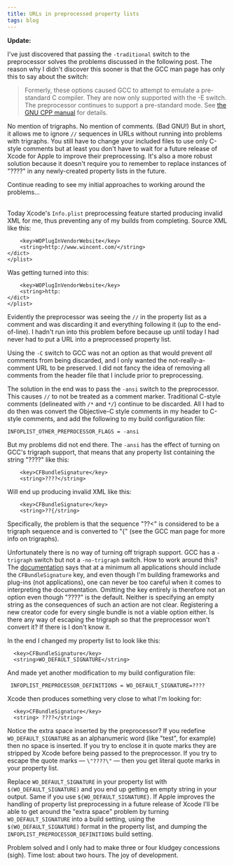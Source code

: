 ```yaml
---
title: URLs in preprocessed property lists
tags: blog
---
```


**Update:**

I've just discovered that passing the `-traditional` switch to the preprocessor solves the problems discussed in the following post. The reason why I didn't discover this sooner is that the GCC man page has only this to say about the switch:

> Formerly, these options caused GCC to attempt to emulate a pre-standard C compiler. They are now only supported with the -E switch. The preprocessor continues to support a pre-standard mode. See [the GNU CPP manual](http://developer.apple.com/documentation/DeveloperTools/gcc-4.0.1/cpp/Traditional-Mode.html) for details.

No mention of trigraphs. No mention of comments. (Bad GNU!) But in short, it allows me to ignore `//` sequences in URLs without running into problems with trigraphs. You still have to change your included files to use only C-style comments but at least you don't have to wait for a future release of Xcode for Apple to improve their preprocessing. It's also a more robust solution because it doesn't require you to remember to replace instances of "????" in any newly-created property lists in the future.

Continue reading to see my initial approaches to working around the problems...





\
Today Xcode's `Info.plist` preprocessing feature started producing invalid XML for me, thus preventing any of my builds from completing. Source XML like this:

        <key>WOPlugInVendorWebsite</key>
        <string>http://www.wincent.com/</string>
    </dict>
    </plist>

Was getting turned into this:

        <key>WOPlugInVendorWebsite</key>
        <string>http:
    </dict>
    </plist>

Evidently the preprocessor was seeing the `//` in the property list as a comment and was discarding it and everything following it (up to the end-of-line). I hadn't run into this problem before because up until today I had never had to put a URL into a preprocessed property list.

Using the `-C` switch to GCC was not an option as that would prevent *all* comments from being discarded, and I only wanted the not-really-a-comment URL to be preserved. I did not fancy the idea of removing all comments from the header file that I include prior to preprocessing.

The solution in the end was to pass the `-ansi` switch to the preprocessor. This causes `//` to not be treated as a comment marker. Traditional C-style comments (delineated with `/*` and `*/`) continue to be discarded. All I had to do then was convert the Objective-C style comments in my header to C-style comments, and add the following to my build configuration file:

    INFOPLIST_OTHER_PREPROCESSOR_FLAGS = -ansi

But my problems did not end there. The `-ansi` has the effect of turning on GCC's trigraph support, that means that any property list containing the string "????" like this:

        <key>CFBundleSignature</key>
        <string>????</string>

Will end up producing invalid XML like this:

        <key>CFBundleSignature</key>
        <string>??{/string>

Specifically, the problem is that the sequence "??&lt;" is considered to be a trigraph sequence and is converted to "{" (see the GCC man page for more info on trigraphs).

Unfortunately there is no way of turning off trigraph support. GCC has a `-trigraph` switch but not a `-no-trigraph` switch. How to work around this? The [documentation](http://developer.apple.com/documentation/MacOSX/Conceptual/BPRuntimeConfig/Articles/ConfigApplications.html) says that at a minimum all applications should include the `CFBundleSignature` key, and even though I'm building frameworks and plug-ins (not applications), one can never be too careful when it comes to interpreting the documentation. Omitting the key entirely is therefore not an option even though "????" is the default. Neither is specifying an empty string as the consequences of such an action are not clear. Registering a new creator code for every single bundle is not a viable option either. Is there any way of escaping the trigraph so that the preprocessor won't convert it? If there is I don't know it.

In the end I changed my property list to look like this:

      <key>CFBundleSignature</key>
      <string>WO_DEFAULT_SIGNATURE</string>

And made yet another modification to my build configuration file:

     INFOPLIST_PREPROCESSOR_DEFINITIONS = WO_DEFAULT_SIGNATURE=????

Xcode then produces something very close to what I'm looking for:

      <key>CFBundleSignature</key>
      <string> ????</string>

Notice the extra space inserted by the preprocessor? If you redefine `WO_DEFAULT_SIGNATURE` as an alphanumeric word (like "test", for example) then no space is inserted. If you try to enclose it in quote marks they are stripped by Xcode before being passed to the preprocessor. If you try to escape the quote marks — `\"????\"` — then you get literal quote marks in your property list.

Replace `WO_DEFAULT_SIGNATURE` in your property list with `$(WO_DEFAULT_SIGNATURE)` and you end up getting en empty string in your output. Same if you use `${WO_DEFAULT_SIGNATURE}`. If Apple improves the handling of property list preprocessing in a future release of Xcode I'll be able to get around the "extra space" problem by turning `WO_DEFAULT_SIGNATURE` into a build setting, using the `$(WO_DEFAULT_SIGNATURE)` format in the property list, and dumping the `INFOPLIST_PREPROCESSOR_DEFINITIONS` build setting.

Problem solved and I only had to make three or four kludgey concessions (sigh). Time lost: about two hours. The joy of development.
